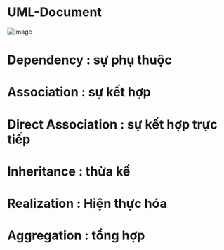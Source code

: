 # UML-Document
![image](https://user-images.githubusercontent.com/47918431/137150443-e0fa44b3-c554-4aca-bb00-4635989377a1.png)
# Dependency : sự phụ thuộc
# Association : sự kết hợp 
# Direct Association : sự kết hợp trực tiếp 
# Inheritance : thừa kế
# Realization : Hiện thực hóa 
# Aggregation : tổng hợp 
